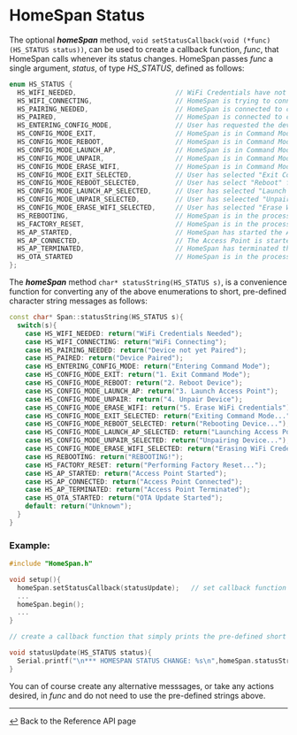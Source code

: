 # HomeSpan Status

The optional ***homeSpan*** method, `void setStatusCallback(void (*func)(HS_STATUS status))`, can be used to create a callback function, *func*, that HomeSpan calls whenever its status changes.  HomeSpan passes *func* a single argument, *status*, of type *HS_STATUS*, defined as follows:

```C++
enum HS_STATUS {
  HS_WIFI_NEEDED,                         // WiFi Credentials have not yet been set/stored
  HS_WIFI_CONNECTING,                     // HomeSpan is trying to connect to the network specified in the stored WiFi Credentials
  HS_PAIRING_NEEDED,                      // HomeSpan is connected to central WiFi network, but device has not yet been paired to HomeKit
  HS_PAIRED,                              // HomeSpan is connected to central WiFi network and ther device has been paired to HomeKit
  HS_ENTERING_CONFIG_MODE,                // User has requested the device to enter into Command Mode
  HS_CONFIG_MODE_EXIT,                    // HomeSpan is in Command Mode with "Exit Command Mode" specified as choice
  HS_CONFIG_MODE_REBOOT,                  // HomeSpan is in Command Mode with "Reboot" specified as choice
  HS_CONFIG_MODE_LAUNCH_AP,               // HomeSpan is in Command Mode with "Launch Access Point" specified as choice
  HS_CONFIG_MODE_UNPAIR,                  // HomeSpan is in Command Mode with "Unpair Device" specified as choice
  HS_CONFIG_MODE_ERASE_WIFI,              // HomeSpan is in Command Mode with "Erase WiFi Credentials" specified as choice
  HS_CONFIG_MODE_EXIT_SELECTED,           // User has selected "Exit Command Mode" 
  HS_CONFIG_MODE_REBOOT_SELECTED,         // User has select "Reboot" from the Command Mode
  HS_CONFIG_MODE_LAUNCH_AP_SELECTED,      // User has selected "Launch AP Access" from the Command Mode
  HS_CONFIG_MODE_UNPAIR_SELECTED,         // User has seleected "Unpair Device" from the Command Mode
  HS_CONFIG_MODE_ERASE_WIFI_SELECTED,     // User has selected "Erase WiFi Credentials" from the Command Mode
  HS_REBOOTING,                           // HomeSpan is in the process of rebooting the device
  HS_FACTORY_RESET,                       // HomeSpan is in the process of performing a Factory Reset of device
  HS_AP_STARTED,                          // HomeSpan has started the Access Point but no one has yet connected
  HS_AP_CONNECTED,                        // The Access Point is started and a user device has been connected
  HS_AP_TERMINATED,                       // HomeSpan has terminated the Access Point 
  HS_OTA_STARTED                          // HomeSpan is in the process of recveived an Over-the-Air software update   
};
```

The ***homeSpan*** method `char* statusString(HS_STATUS s)`, is a convenience function for converting any of the above enumerations to short, pre-defined character string messages as follows:

```C++
const char* Span::statusString(HS_STATUS s){
  switch(s){
    case HS_WIFI_NEEDED: return("WiFi Credentials Needed");
    case HS_WIFI_CONNECTING: return("WiFi Connecting");
    case HS_PAIRING_NEEDED: return("Device not yet Paired");
    case HS_PAIRED: return("Device Paired");
    case HS_ENTERING_CONFIG_MODE: return("Entering Command Mode");
    case HS_CONFIG_MODE_EXIT: return("1. Exit Command Mode"); 
    case HS_CONFIG_MODE_REBOOT: return("2. Reboot Device");
    case HS_CONFIG_MODE_LAUNCH_AP: return("3. Launch Access Point");
    case HS_CONFIG_MODE_UNPAIR: return("4. Unpair Device");
    case HS_CONFIG_MODE_ERASE_WIFI: return("5. Erase WiFi Credentials");
    case HS_CONFIG_MODE_EXIT_SELECTED: return("Exiting Command Mode...");
    case HS_CONFIG_MODE_REBOOT_SELECTED: return("Rebooting Device...");
    case HS_CONFIG_MODE_LAUNCH_AP_SELECTED: return("Launching Access Point...");
    case HS_CONFIG_MODE_UNPAIR_SELECTED: return("Unpairing Device...");
    case HS_CONFIG_MODE_ERASE_WIFI_SELECTED: return("Erasing WiFi Credentials...");
    case HS_REBOOTING: return("REBOOTING!");
    case HS_FACTORY_RESET: return("Performing Factory Reset...");
    case HS_AP_STARTED: return("Access Point Started");
    case HS_AP_CONNECTED: return("Access Point Connected");
    case HS_AP_TERMINATED: return("Access Point Terminated");
    case HS_OTA_STARTED: return("OTA Update Started");
    default: return("Unknown");
  }
}
```

### Example:

```C++
#include "HomeSpan.h"

void setup(){
  homeSpan.setStatusCallback(statusUpdate);   // set callback function
  ...
  homeSpan.begin();
  ...
}

// create a callback function that simply prints the pre-defined short messages on the Serial Monitor whenever the HomeSpan status changes

void statusUpdate(HS_STATUS status){
  Serial.printf("\n*** HOMESPAN STATUS CHANGE: %s\n",homeSpan.statusString(status));
}
```

You can of course create any alternative messsages, or take any actions desired, in *func* and do not need to use the pre-defined strings above.

---

[↩️](Reference.md) Back to the Reference API page
